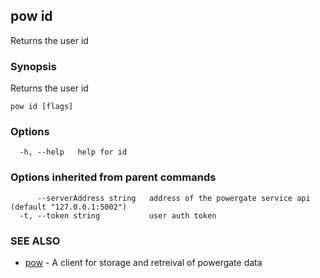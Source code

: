 ## pow id

Returns the user id

### Synopsis

Returns the user id

```
pow id [flags]
```

### Options

```
  -h, --help   help for id
```

### Options inherited from parent commands

```
      --serverAddress string   address of the powergate service api (default "127.0.0.1:5002")
  -t, --token string           user auth token
```

### SEE ALSO

-   [pow](pow.md) - A client for storage and retreival of powergate data
